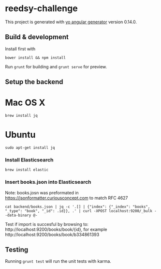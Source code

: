 # reedsy-challenge

This project is generated with [yo angular generator](https://github.com/yeoman/generator-angular)
version 0.14.0.

## Build & development

Install first with

```
bower install && npm install
```

Run `grunt` for building and `grunt serve` for preview.

## Setup the backend

# Mac OS X

```
brew install jq
```

# Ubuntu

```
sudo apt-get install jq
```

### Install Elasticsearch

```
brew install elastic
```

### Insert books.json into Elasticsearch

Note: books.josn was preformated in https://jsonformatter.curiousconcept.com to match RFC 4627
```
cat backend/books.json | jq -c '.[] | {"index": {"_index": "books", "_type": "book", "_id": .id}}, .' | curl -XPOST localhost:9200/_bulk --data-binary @-
```
Test if import is succesful by browsing to: http://localhost:9200/books/book/{id}, for example http://localhost:9200/books/book/b334861393

## Testing

Running `grunt test` will run the unit tests with karma.

